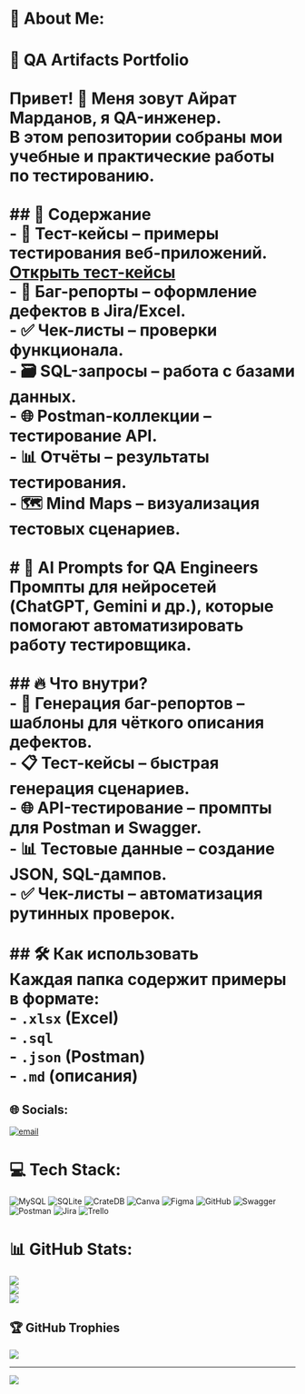 # 💫 About Me:
# 🚀 QA Artifacts Portfolio  <br><br>Привет! 👋 Меня зовут Айрат Марданов, я QA-инженер.  <br>В этом репозитории собраны мои учебные и практические работы по тестированию.  <br><br>## 📂 Содержание  <br>- 📝 **Тест-кейсы** – примеры тестирования веб-приложений. [Открыть тест-кейсы](https://docs.google.com/spreadsheets/d/1dBAFEyqOkGXod0kdzmtuFUIwEA8pwW5nVU1VsW5n6ds/edit?usp=sharing) <br>- 🐞 **Баг-репорты** – оформление дефектов в Jira/Excel.  <br>- ✅ **Чек-листы** – проверки функционала.  <br>- 🗃 **SQL-запросы** – работа с базами данных.  <br>- 🌐 **Postman-коллекции** – тестирование API.  <br>- 📊 **Отчёты** – результаты тестирования.  <br>- 🗺 **Mind Maps** – визуализация тестовых сценариев.<br><br># 🤖 AI Prompts for QA Engineers  <br>Промпты для нейросетей (ChatGPT, Gemini и др.), которые помогают автоматизировать работу тестировщика.  <br><br>## 🔥 Что внутри?  <br>- **🐞 Генерация баг-репортов** – шаблоны для чёткого описания дефектов.  <br>- **📋 Тест-кейсы** – быстрая генерация сценариев.  <br>- **🌐 API-тестирование** – промпты для Postman и Swagger.  <br>- **📊 Тестовые данные** – создание JSON, SQL-дампов.  <br>- **✅ Чек-листы** – автоматизация рутинных проверок.<br><br>## 🛠 Как использовать  <br>Каждая папка содержит примеры в формате:  <br>- `.xlsx` (Excel)  <br>- `.sql`  <br>- `.json` (Postman)  <br>- `.md` (описания)  


## 🌐 Socials:
[![email](https://img.shields.io/badge/Email-D14836?logo=gmail&logoColor=white)](mailto:airat2024@internet.ru) 

# 💻 Tech Stack:
![MySQL](https://img.shields.io/badge/mysql-4479A1.svg?style=for-the-badge&logo=mysql&logoColor=white) ![SQLite](https://img.shields.io/badge/sqlite-%2307405e.svg?style=for-the-badge&logo=sqlite&logoColor=white) ![CrateDB](https://img.shields.io/badge/CrateDB-009DC7?style=for-the-badge&logo=CrateDB&logoColor=white) ![Canva](https://img.shields.io/badge/Canva-%2300C4CC.svg?style=for-the-badge&logo=Canva&logoColor=white) ![Figma](https://img.shields.io/badge/figma-%23F24E1E.svg?style=for-the-badge&logo=figma&logoColor=white) ![GitHub](https://img.shields.io/badge/github-%23121011.svg?style=for-the-badge&logo=github&logoColor=white) ![Swagger](https://img.shields.io/badge/-Swagger-%23Clojure?style=for-the-badge&logo=swagger&logoColor=white) ![Postman](https://img.shields.io/badge/Postman-FF6C37?style=for-the-badge&logo=postman&logoColor=white) ![Jira](https://img.shields.io/badge/jira-%230A0FFF.svg?style=for-the-badge&logo=jira&logoColor=white) ![Trello](https://img.shields.io/badge/Trello-%23026AA7.svg?style=for-the-badge&logo=Trello&logoColor=white)
# 📊 GitHub Stats:
![](https://github-readme-stats.vercel.app/api?username=airat2024-rgb&theme=shadow_green&hide_border=false&include_all_commits=false&count_private=false)<br/>
![](https://nirzak-streak-stats.vercel.app/?user=airat2024-rgb&theme=shadow_green&hide_border=false)<br/>
![](https://github-readme-stats.vercel.app/api/top-langs/?username=airat2024-rgb&theme=shadow_green&hide_border=false&include_all_commits=false&count_private=false&layout=compact)

## 🏆 GitHub Trophies
![](https://github-profile-trophy.vercel.app/?username=airat2024-rgb&theme=radical&no-frame=false&no-bg=true&margin-w=4)

---
[![](https://visitcount.itsvg.in/api?id=airat2024-rgb&icon=0&color=0)](https://visitcount.itsvg.in)

<!-- Proudly created with GPRM ( https://gprm.itsvg.in ) -->
